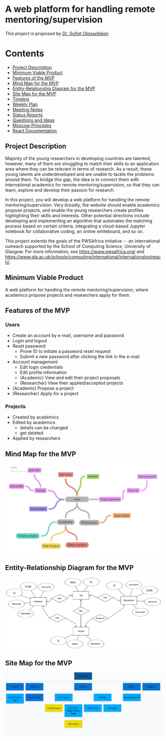 # A web platform for handling remote mentoring/supervision

_This project is proposed by [Dr. Sofiat Olaosebikan](http://www.dcs.gla.ac.uk/~sofiat/)_

# Contents

* [Project Description](#project-description)
* [Minimum Viable Product](#minimum-viable-product)
* [Features of the MVP](#features-of-the-mvp)
* [Mind Map for the MVP](#mind-map-for-the-mvp)
* [Entity-Relationship Diagram for the MVP](#entity-relationship-diagram-for-the-mvp)
* [Site Map for the MVP](#site-map-for-the-mvp)
* [Timelog](https://github.com/MehmetZorlu07/remote-mentoring/blob/master/wiki/timelog.md)
* [Weekly Plan](https://github.com/MehmetZorlu07/remote-mentoring/blob/master/wiki/plan.md)
* [Meeting Notes](https://github.com/MehmetZorlu07/remote-mentoring/blob/master/wiki/minutes.md)
* [Status Reports](https://github.com/MehmetZorlu07/remote-mentoring/blob/master/wiki/status-reports.md)
* [Questions and Ideas](https://github.com/MehmetZorlu07/remote-mentoring/blob/master/wiki/questions.md)
* [Moscow Principles](https://github.com/MehmetZorlu07/remote-mentoring/blob/master/wiki/moscow.md)
* [React Documentation](https://github.com/MehmetZorlu07/remote-mentoring/blob/master/wiki/react_documentation.md)


## Project Description 

Majority of the young researchers in developing countries are talented; however, many of them are struggling to match their skills to an application area where they can be relevant in terms of research. As a result, these young talents are underdeveloped and are unable to tackle the problems around them. To bridge this gap, the idea is to connect them with international academics for remote mentoring/supervision, so that they can learn, explore and develop their passion for research.

In this project, you will develop a web platform for handling the remote mentoring/supervision. Very broadly, the website should enable academics propose projects, and enable the young researchers create profiles highlighting their skills and interests. Other potential directions include developing and implementing an algorithm that automates the matching process based on certain criteria, integrating a cloud-based Jupyter notebook for collaborative coding, an online whiteboard, and so on.

This project extends the goals of the PWSAfrica initiative -- an international outreach supported by the School of Computing Science, University of Glasgow. For more information, see https://www.pwsafrica.org/ and https://www.gla.ac.uk/schools/computing/international/internationaloutreach/.

## Minimum Viable Product 

A web platform for handling the remote mentoring/supervision, where academics propose projects and researchers apply for them.

## Features of the MVP

### Users
* Create an account by e-mail, username and password
* Login and logout
* Reset password 
  * Prove ID to initiate a password reset request
  * Submit a new password after clicking the link in the e-mail
* Account management 
  * Edit login credentials
  * Edit profile information
  * (Academic) View and edit their project proposals
  * (Researcher) View their applied/accepted projects
* (Academic) Propose a project
* (Researcher) Apply for a project

### Projects
* Created by academics
* Edited by academics
  * details can be changed
  * get deleted
* Applied by researchers

## Mind Map for the MVP 

![Mind Map](https://github.com/MehmetZorlu07/remote-mentoring/blob/master/wiki/images/mind-map.png)

## Entity-Relationship Diagram for the MVP

![ER](https://github.com/MehmetZorlu07/remote-mentoring/blob/master/wiki/images/remote-mentoring-ER.png)

## Site Map for the MVP 

![Site Map](https://github.com/MehmetZorlu07/remote-mentoring/blob/master/wiki/images/site_map.png)
